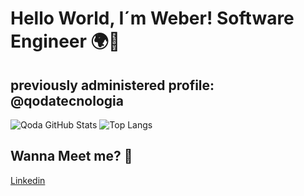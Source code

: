 # Hello World, I´m Weber! Software Engineer 🌍👋
previously administered profile: @qodatecnologia
---- 

![Qoda GitHub Stats](https://github-readme-stats.vercel.app/api?username=apenasweber&show_icons=true) ![Top Langs](https://github-readme-stats.vercel.app/api/top-langs/?username=apenasweber&show_icons=true)

## Wanna Meet me? 💬 
[Linkedin](https://www.linkedin.com/in/andersonweber/)<br>
